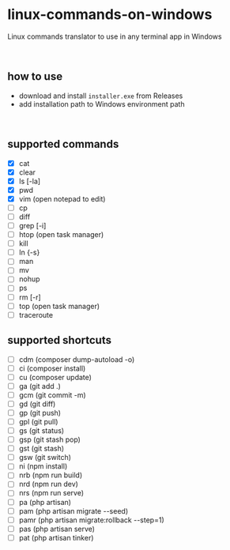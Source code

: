 # linux-commands-on-windows
Linux commands translator to use in any terminal app in Windows

<br />

## how to use
- download and install `installer.exe` from Releases
- add installation path to Windows environment path

<br />

## supported commands
- [x] cat
- [x] clear
- [x] ls [-la]
- [x] pwd
- [x] vim (open notepad to edit)
- [ ] cp
- [ ] diff
- [ ] grep [-i]
- [ ] htop (open task manager)
- [ ] kill
- [ ] ln {-s}
- [ ] man
- [ ] mv
- [ ] nohup
- [ ] ps
- [ ] rm [-r]
- [ ] top (open task manager)
- [ ] traceroute

## supported shortcuts
- [ ] cdm (composer dump-autoload -o)
- [ ] ci (composer install)
- [ ] cu (composer update)
- [ ] ga (git add .)
- [ ] gcm (git commit -m)
- [ ] gd (git diff)
- [ ] gp (git push)
- [ ] gpl (git pull)
- [ ] gs (git status)
- [ ] gsp (git stash pop)
- [ ] gst (git stash)
- [ ] gsw (git switch)
- [ ] ni (npm install)
- [ ] nrb (npm run build)
- [ ] nrd (npm run dev)
- [ ] nrs (npm run serve)
- [ ] pa (php artisan)
- [ ] pam (php artisan migrate --seed)
- [ ] pamr (php artisan migrate:rollback --step=1)
- [ ] pas (php artisan serve)
- [ ] pat (php artisan tinker)
